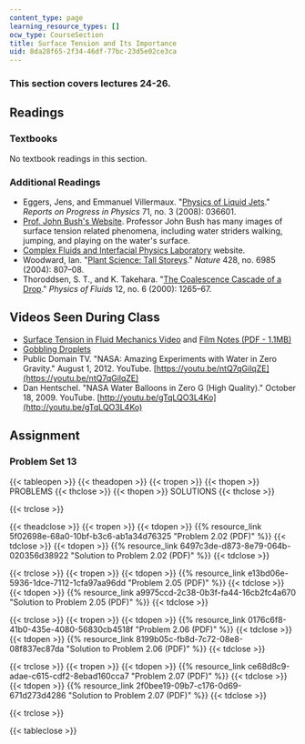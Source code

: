 ```yaml
---
content_type: page
learning_resource_types: []
ocw_type: CourseSection
title: Surface Tension and Its Importance
uid: 8da28f65-2f34-46df-77bc-23d5e02ce3ca
---
```


### This section covers lectures 24-26.

Readings
--------

### Textbooks

No textbook readings in this section.

### Additional Readings

*   Eggers, Jens, and Emmanuel Villermaux. "[Physics of Liquid Jets](https://iopscience.iop.org/article/10.1088/0034-4885/71/3/036601/pdf)." _Reports on Progress in Physics_ 71, no. 3 (2008): 036601.
*   [Prof. John Bush's Website](http://www-math.mit.edu/~bush/fish.htm). Professor John Bush has many images of surface tension related phenomena, including water striders walking, jumping, and playing on the water's surface.
*   [Complex Fluids and Interfacial Physics Laboratory](http://www.seas.ucla.edu/cfip/) website.
*   Woodward, Ian. "[Plant Science: Tall Storeys](http://dx.doi.org/10.1038/428807a)." _Nature_ 428, no. 6985 (2004): 807–08.
*   Thoroddsen, S. T., and K. Takehara. "[The Coalescence Cascade of a Drop](http://dx.doi.org/10.1063/1.870380)." _Physics of Fluids_ 12, no. 6 (2000): 1265–67.

Videos Seen During Class
------------------------

*   [Surface Tension in Fluid Mechanics Video](https://youtu.be/MUlmkSnrAzM) and [Film Notes (PDF - 1.1MB)](http://web.mit.edu/hml/ncfmf/04STFM.pdf)
*   [Gobbling Droplets](http://web.mit.edu/nnf/people/jbico/Research.html#gobbling)
*   Public Domain TV. "NASA: Amazing Experiments with Water in Zero Gravity." August 1, 2012. YouTube. [https://youtu.be/ntQ7qGilqZE](https://youtu.be/ntQ7qGilqZE)
*   Dan Hentschel. "NASA Water Balloons in Zero G (High Quality)." October 18, 2009. YouTube. [http://youtu.be/gTqLQO3L4Ko](http://youtu.be/gTqLQO3L4Ko)

Assignment
----------

### Problem Set 13

{{< tableopen >}}
{{< theadopen >}}
{{< tropen >}}
{{< thopen >}}
PROBLEMS
{{< thclose >}}
{{< thopen >}}
SOLUTIONS
{{< thclose >}}

{{< trclose >}}

{{< theadclose >}}
{{< tropen >}}
{{< tdopen >}}
{{% resource_link 5f02698e-68a0-10bf-b3c6-ab1a34d76325 "Problem 2.02 (PDF)" %}}
{{< tdclose >}}
{{< tdopen >}}
{{% resource_link 6497c3de-d873-8e79-064b-020356d38922 "Solution to Problem 2.02 (PDF)" %}}
{{< tdclose >}}

{{< trclose >}}
{{< tropen >}}
{{< tdopen >}}
{{% resource_link e13bd06e-5936-1dce-7112-1cfa97aa96dd "Problem 2.05 (PDF)" %}}
{{< tdclose >}}
{{< tdopen >}}
{{% resource_link a9975ccd-2c38-0b3f-fa44-16cb2fc4a670 "Solution to Problem 2.05 (PDF)" %}}
{{< tdclose >}}

{{< trclose >}}
{{< tropen >}}
{{< tdopen >}}
{{% resource_link 0176c6f8-41b0-435e-4080-56830cb4518f "Problem 2.06 (PDF)" %}}
{{< tdclose >}}
{{< tdopen >}}
{{% resource_link 8199b05c-fb8d-7c72-08e8-08f837ec87da "Solution to Problem 2.06 (PDF)" %}}
{{< tdclose >}}

{{< trclose >}}
{{< tropen >}}
{{< tdopen >}}
{{% resource_link ce68d8c9-adae-c615-cdf2-8ebad160cca7 "Problem 2.07 (PDF)" %}}
{{< tdclose >}}
{{< tdopen >}}
{{% resource_link 2f0bee19-09b7-c176-0d69-671d273d4286 "Solution to Problem 2.07 (PDF)" %}}
{{< tdclose >}}

{{< trclose >}}

{{< tableclose >}}